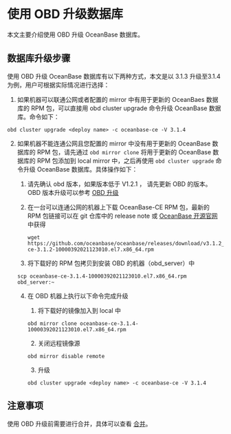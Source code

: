 # 使用 OBD 升级数据库

本文主要介绍使用 OBD 升级 OceanBase 数据库。

## 数据库升级步骤

使用 OBD 升级 OceanBase 数据库有以下两种方式，本文是以 3.1.3 升级至3.1.4 为例，用户可根据实际情况进行选择：

1. 如果机器可以联通公网或者配置的 mirror 中有用于更新的 OceanBaes 数据库的 RPM 包，可以直接用 obd cluster upgrade 命令升级 OceanBase 数据库。命令如下：

  ```
  obd cluster upgrade <deploy name> -c oceanbase-ce -V 3.1.4
  ```

2. 如果机器不能连通公网且您配置的 mirror 中没有用于更新的 OceanBase 数据库的 RPM 包，请先通过 `obd mirror clone` 将用于更新的 OceanBase 数据库的 RPM 包添加到 local mirror 中，之后再使用 `obd cluster upgrade` 命令升级 OceanBase 数据库。具体操作如下：

   1. 请先确认 obd 版本，如果版本低于 V1.2.1 ， 请先更新 OBD 的版本。OBD 版本升级可以参考 [OBD 升级](https://open.oceanbase.com/docs/obd-cn/V1.3.0/0000000000109487)

   2. 在一台可以连通公网的机器上下载 OceanBase-CE RPM 包，最新的 RPM 包链接可以在 git 仓库中的 release note 或 [OceanBase 开源官网](https://open.oceanbase.com/softwareCenter/community) 中获得 

      ```
      wget https://github.com/oceanbase/oceanbase/releases/download/v3.1.2_CE/oceanbase-ce-3.1.2-10000392021123010.el7.x86_64.rpm
      ```

   3. 将下载好的 RPM 包拷贝到安装 OBD 的机器（obd_server）中

     ```
    scp oceanbase-ce-3.1.4-10000392021123010.el7.x86_64.rpm obd_server:~
     ```

   4. 在 OBD 机器上执行以下命令完成升级

       1.  将下载好的镜像加入到 local 中

        ```
        obd mirror clone oceanbase-ce-3.1.4-10000392021123010.el7.x86_64.rpm
        ```

       2.  关闭远程镜像源

        ```
        obd mirror disable remote
        ```

       3.  升级

        ```
        obd cluster upgrade <deploy name> -c oceanbase-ce -V 3.1.4
        ```

## 注意事项
使用 OBD 升级前需要进行合并，具体可以查看 [合并](../../../15.oceanbase-database-overview/11.storage-architecture/3.minor-compaction-and-major-compaction/3.major-compaction.md)。
